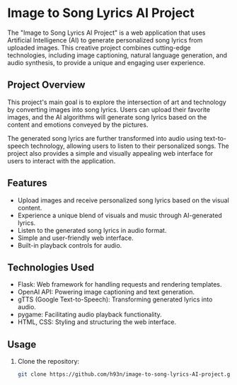 # Image to Song Lyrics AI Project

The "Image to Song Lyrics AI Project" is a web application that uses Artificial Intelligence (AI) to generate personalized song lyrics from uploaded images. This creative project combines cutting-edge technologies, including image captioning, natural language generation, and audio synthesis, to provide a unique and engaging user experience.

## Project Overview

This project's main goal is to explore the intersection of art and technology by converting images into song lyrics. Users can upload their favorite images, and the AI algorithms will generate song lyrics based on the content and emotions conveyed by the pictures.

The generated song lyrics are further transformed into audio using text-to-speech technology, allowing users to listen to their personalized songs. The project also provides a simple and visually appealing web interface for users to interact with the application.

## Features

- Upload images and receive personalized song lyrics based on the visual content.
- Experience a unique blend of visuals and music through AI-generated lyrics.
- Listen to the generated song lyrics in audio format.
- Simple and user-friendly web interface.
- Built-in playback controls for audio.

## Technologies Used

- Flask: Web framework for handling requests and rendering templates.
- OpenAI API: Powering image captioning and text generation.
- gTTS (Google Text-to-Speech): Transforming generated lyrics into audio.
- pygame: Facilitating audio playback functionality.
- HTML, CSS: Styling and structuring the web interface.

## Usage

1. Clone the repository:

   ```bash
   git clone https://github.com/h93n/image-to-song-lyrics-AI-project.git
